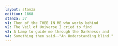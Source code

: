 ```yaml
---
layout: stanza
edition: 1868
stanza: 37
v1: Then of the THEE IN ME who works behind
v2: The Veil of Universe I cried to find
v3: A Lamp to guide me through the Darkness; and
v4: Something then said--"An Understanding blind."
---
```


